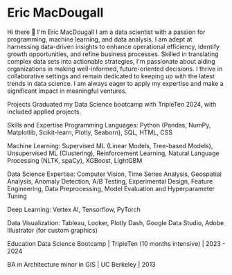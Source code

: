 # Eric MacDougall

Hi there 👋 I'm Eric MacDougall
I am a data scientist with a passion for programming, machine learning, and data analysis. I am adept at harnessing data-driven insights to enhance operational efficiency, identify growth opportunities, and refine business processes. Skilled in translating complex data sets into actionable strategies, I'm passionate about aiding organizations in making well-informed, future-oriented decisions. I thrive in collaborative settings and remain dedicated to keeping up with the latest trends in data science. I am always eager to apply my expertise and make a significant impact in meaningful ventures.

Projects
Graduated my Data Science bootcamp with TripleTen 2024, with included applied projects.

Skills and Expertise
Programming Languages: Python (Pandas, NumPy, Matplotlib, Scikit-learn, Plotly, Seaborn), SQL, HTML, CSS

Machine Learning: Supervised ML (Linear Models, Tree-based Models), Unsupervised ML (Clustering), Reinforcement Learning, Natural Language Processing (NLTK, spaCy), XGBoost, LightGBM

Data Science Expertise: Computer Vision, Time Series Analysis, Geospatial Analysis, Anomaly Detection, A/B Testing, Experimental Design, Feature Engineering, Data Preprocessing, Model Evaluation and Hyperparameter Tuning

Deep Learning: Vertex AI, Tensorflow, PyTorch

Data Visualization: Tableau, Looker, Plotly Dash, Google Data Studio, Adobe Illustrator (for custom graphics)

Education
Data Science Bootcamp | TripleTen (10 months intensive) | 2023 - 2024

BA in Architecture minor in GIS | UC Berkeley | 2013
